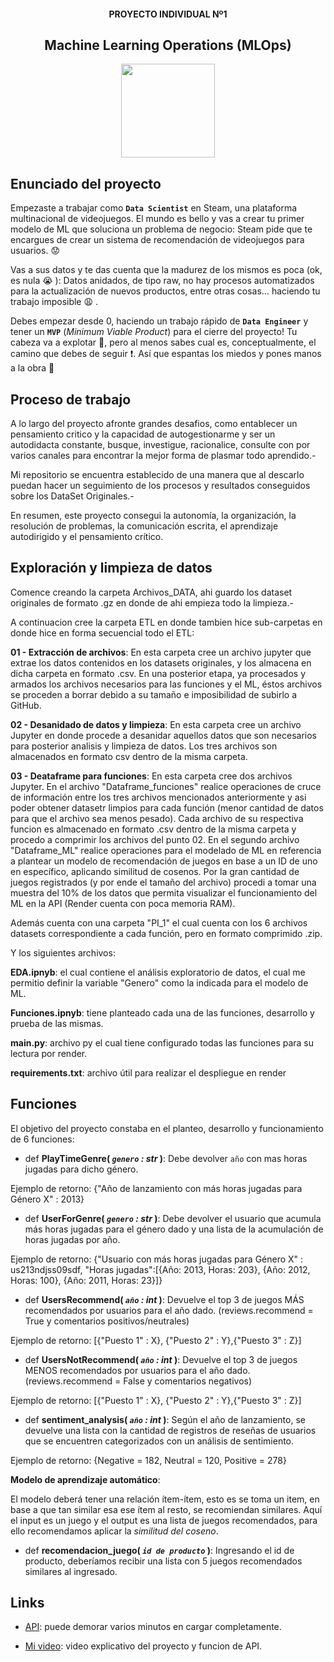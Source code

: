 
<h4 align=center> PROYECTO INDIVIDUAL Nº1 </h4>

<h2 align=center>Machine Learning Operations (MLOps)</h2>

<p align="center">
<img src="https://user-images.githubusercontent.com/67664604/217914153-1eb00e25-ac08-4dfa-aaf8-53c09038f082.png"  height=150>
</p>


## Enunciado del proyecto

Empezaste a trabajar como **`Data Scientist`** en Steam, una plataforma multinacional de videojuegos. El mundo es bello y vas a crear tu primer modelo de ML que soluciona un problema de negocio: Steam pide que te encargues de crear un sistema de recomendación de videojuegos para usuarios. :worried:

Vas a sus datos y te das cuenta que la madurez de los mismos es poca (ok, es nula :sob: ): Datos anidados, de tipo raw, no hay procesos automatizados para la actualización de nuevos productos, entre otras cosas… haciendo tu trabajo imposible :weary: . 

Debes empezar desde 0, haciendo un trabajo rápido de **`Data Engineer`** y tener un **`MVP`** (_Minimum Viable Product_) para el cierre del proyecto! Tu cabeza va a explotar 🤯, pero al menos sabes cual es, conceptualmente, el camino que debes de seguir :exclamation:. Así que espantas los miedos y pones manos a la obra :muscle:

## Proceso de trabajo

A lo largo del proyecto afronte grandes desafios, como entablecer un pensamiento critico y la capacidad de autogestionarme y ser un autodidacta constante, busque, investigue, racionalice, consulte con por varios canales para encontrar la mejor forma de plasmar todo aprendido.-

Mi repositorio se encuentra establecido de una manera que al descarlo puedan hacer un seguimiento de los procesos y resultados conseguidos sobre los DataSet Originales.-

En resumen, este proyecto consegui la autonomía, la organización, la resolución de problemas, la comunicación escrita, el aprendizaje autodirigido y el pensamiento crítico.

## Exploración y limpieza de datos

Comence creando la carpeta Archivos_DATA, ahi guardo los dataset originales de formato .gz en donde de ahi empieza todo la limpieza.-

A continuacion cree la carpeta ETL en donde tambien hice sub-carpetas en donde hice en forma secuencial todo el ETL:

**01 - Extracción de archivos**: En esta carpeta cree un archivo jupyter que extrae los datos contenidos en los datasets originales, y los almacena en dicha carpeta en formato .csv. En una posterior etapa, ya 	procesados y armados los archivos necesarios para las funciones y el ML, éstos archivos se proceden a borrar debido a su tamaño e imposibilidad de subirlo a GitHub.

**02 - Desanidado de datos y limpieza**: En esta carpeta cree un archivo Jupyter en donde procede a desanidar aquellos datos que son necesarios para posterior analisis y limpieza de datos. Los tres archivos son almacenados en formato csv dentro de la misma carpeta.

**03 - Deataframe para funciones**: En esta carpeta cree dos archivos Jupyter. En el archivo "Dataframe_funciones" realice operaciones de cruce de información entre los tres archivos mencionados anteriormente y asi poder obtener datasetr limpios para cada función (menor cantidad de datos para que el archivo sea menos pesado). Cada archivo de su respectiva funcion es almacenado en formato .csv dentro de la misma carpeta y procedo a comprimir los archivos del punto 02. En el segundo archivo "Dataframe_ML" realice operaciones para el modelado de ML en referencia a plantear un modelo de recomendación de juegos en base a un ID de uno en específico, aplicando similitud de cosenos. Por la gran cantidad de juegos registrados (y por ende el tamaño del archivo) procedi a tomar una muestra del 10% de los datos que permita visualizar el funcionamiento del ML en la API (Render cuenta con poca memoria RAM).

Además cuenta con una carpeta "PI_1" el cual cuenta con los 6 archivos datasets correspondiente a cada función, pero en formato comprimido .zip.

Y los siguientes archivos:

**EDA.ipnyb**: el cual contiene el análisis exploratorio de datos, el cual me permitio definir la variable "Genero" como la indicada para el modelo de ML.

**Funciones.ipnyb**: tiene planteado cada una de las funciones, desarrollo y prueba de las mismas.

**main.py**: archivo py el cual tiene configurado todas las funciones para su lectura por render.

**requirements.txt**: archivo útil para realizar el despliegue en render


## Funciones

El objetivo del proyecto constaba en el planteo, desarrollo y funcionamiento de 6 funciones:

+ def **PlayTimeGenre( *`genero` : str* )**:
    Debe devolver `año` con mas horas jugadas para dicho género.
  
Ejemplo de retorno: {"Año de lanzamiento con más horas jugadas para Género X" : 2013}

+ def **UserForGenre( *`genero` : str* )**:
    Debe devolver el usuario que acumula más horas jugadas para el género dado y una lista de la acumulación de horas jugadas por año.

Ejemplo de retorno: {"Usuario con más horas jugadas para Género X" : us213ndjss09sdf,
			     "Horas jugadas":[{Año: 2013, Horas: 203}, {Año: 2012, Horas: 100}, {Año: 2011, Horas: 23}]}

+ def **UsersRecommend( *`año` : int* )**:
   Devuelve el top 3 de juegos MÁS recomendados por usuarios para el año dado. (reviews.recommend = True y comentarios positivos/neutrales)
  
Ejemplo de retorno: [{"Puesto 1" : X}, {"Puesto 2" : Y},{"Puesto 3" : Z}]

+ def **UsersNotRecommend( *`año` : int* )**:
   Devuelve el top 3 de juegos MENOS recomendados por usuarios para el año dado. (reviews.recommend = False y comentarios negativos)
  
Ejemplo de retorno: [{"Puesto 1" : X}, {"Puesto 2" : Y},{"Puesto 3" : Z}]

+ def **sentiment_analysis( *`año` : int* )**:
    Según el año de lanzamiento, se devuelve una lista con la cantidad de registros de reseñas de usuarios que se encuentren categorizados con un análisis de sentimiento. 

Ejemplo de retorno: {Negative = 182, Neutral = 120, Positive = 278}


**Modelo de aprendizaje automático**: 

El modelo deberá tener una relación ítem-ítem, esto es se toma un item, en base a que tan similar esa ese ítem al resto, se recomiendan similares. Aquí el input es un juego y el output es una lista de juegos recomendados, para ello recomendamos aplicar la *similitud del coseno*. 

+ def **recomendacion_juego( *`id de producto`* )**:
    Ingresando el id de producto, deberíamos recibir una lista con 5 juegos recomendados similares al ingresado.


## Links

+ [API](https://proyecto-individual-1-atencio-marcelo.onrender.com/docs): puede demorar varios minutos en cargar completamente.
  
+ [Mi video](https://drive.google.com/file/d/199ssZcoiUeJxeEImkplcgtwTb3aQj0VU/view?usp=sharing): video explicativo del proyecto y funcion de API.
  
<br/>
